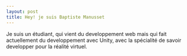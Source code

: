 ```yaml
---
layout: post
title: Hey! je suis Baptiste Manusset
---
```

Je suis un étudiant, qui vient du developpement web mais qui fait actuellement du developpement avec Unity, avec la spécialité de savoir developper pour la réalité virtuel.  